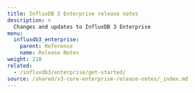 ```yaml
---
title: InfluxDB 3 Enterprise release notes
description: >
  Changes and updates to InfluxDB 3 Enterprise
menu:
  influxdb3_enterprise:
    parent: Reference
    name: Release Notes
weight: 210
related:
  - /influxdb3/enterprise/get-started/
source: /shared/v3-core-enterprise-release-notes/_index.md
---
```


<!--
//SOURCE content/shared/v3-core-enterprise-release-notes/_index.md
-->